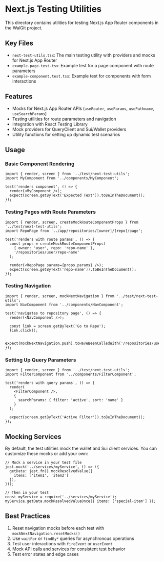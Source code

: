 # Next.js Testing Utilities

This directory contains utilities for testing Next.js App Router components in the WalGit project.

## Key Files

- `next-test-utils.tsx`: The main testing utility with providers and mocks for Next.js App Router
- `example-page.test.tsx`: Example test for a page component with route parameters
- `example-component.test.tsx`: Example test for components with form interactions

## Features

- Mocks for Next.js App Router APIs (`useRouter`, `useParams`, `usePathname`, `useSearchParams`)
- Testing utilities for route parameters and navigation
- Integration with React Testing Library
- Mock providers for QueryClient and Sui/Wallet providers
- Utility functions for setting up dynamic test scenarios

## Usage

### Basic Component Rendering

```tsx
import { render, screen } from '../test/next-test-utils';
import MyComponent from '../components/MyComponent';

test('renders component', () => {
  render(<MyComponent />);
  expect(screen.getByText('Expected Text')).toBeInTheDocument();
});
```

### Testing Pages with Route Parameters

```tsx
import { render, screen, createMockRouteComponentProps } from '../test/next-test-utils';
import RepoPage from '../app/repositories/[owner]/[repo]/page';

test('renders with route params', () => {
  const props = createMockRouteComponentProps(
    { owner: 'user', repo: 'repo-name' },
    '/repositories/user/repo-name'
  );
  
  render(<RepoPage params={props.params} />);
  expect(screen.getByText('repo-name')).toBeInTheDocument();
});
```

### Testing Navigation

```tsx
import { render, screen, mockNextNavigation } from '../test/next-test-utils';
import NavComponent from '../components/NavComponent';

test('navigates to repository page', () => {
  render(<NavComponent />);
  
  const link = screen.getByText('Go to Repo');
  link.click();
  
  expect(mockNextNavigation.push).toHaveBeenCalledWith('/repositories/user/repo');
});
```

### Setting Up Query Parameters

```tsx
import { render, screen } from '../test/next-test-utils';
import FilterComponent from '../components/FilterComponent';

test('renders with query params', () => {
  render(
    <FilterComponent />,
    { 
      searchParams: { filter: 'active', sort: 'name' }
    }
  );
  
  expect(screen.getByText('Active Filter')).toBeInTheDocument();
});
```

## Mocking Services

By default, the test utilities mock the wallet and Sui client services. You can customize these mocks or add your own:

```tsx
// Mock a service in your test file
jest.mock('../services/myService', () => ({
  getData: jest.fn().mockResolvedValue({ 
    items: ['item1', 'item2'] 
  }),
}));

// Then in your test
const myService = require('../services/myService');
myService.getData.mockResolvedValueOnce({ items: ['special-item'] });
```

## Best Practices

1. Reset navigation mocks before each test with `mockNextNavigation.resetMocks()`
2. Use `waitFor` or `findBy*` queries for asynchronous operations
3. Test user interactions with `fireEvent` or `userEvent`
4. Mock API calls and services for consistent test behavior
5. Test error states and edge cases